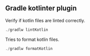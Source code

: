 ## Gradle kotlinter plugin

Verify if kotlin files are linted correctly.

```powershell
./gradlw lintKotlin
```

Tries to format kotlin files.

```powershell
./gradlw formatKotlin
```